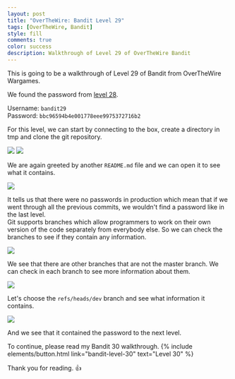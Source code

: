 ```yaml
---
layout: post
title: "OverTheWire: Bandit Level 29"
tags: [OverTheWire, Bandit]
style: fill
comments: true
color: success
description: Walkthrough of Level 29 of OverTheWire Bandit
---
```


This is going to be a walkthrough of Level 29 of Bandit from OverTheWire Wargames.

We found the password from [level 28](bandit-level-28).

Username: `bandit29`  
Password: `bbc96594b4e001778eee9975372716b2`

For this level, we can start by connecting to the box, create a directory in tmp and clone the git repository.

![](/assets/posts/OverTheWire/Bandit/Bandit29/picture1.png)
![](/assets/posts/OverTheWire/Bandit/Bandit29/picture2.png)

We are again greeted by another `README.md` file and we can open it to see what it contains.

![](/assets/posts/OverTheWire/Bandit/Bandit29/picture3.png)

It tells us that there were no passwords in production which mean that if we went through all the previous commits, we wouldn't find a password like in the last level.  
Git supports branches which allow programmers to work on their own version of the code separately from everybody else. So we can check the branches to see if they contain any information.

![](/assets/posts/OverTheWire/Bandit/Bandit29/picture4.png)

We see that there are other branches that are not the master branch. We can check in each branch to see more information about them.

![](/assets/posts/OverTheWire/Bandit/Bandit29/picture5.png)

Let's choose the `refs/heads/dev` branch and see what information it contains.

![](/assets/posts/OverTheWire/Bandit/Bandit29/picture6.png)

And we see that it contained the password to the next level.

To continue, please read my Bandit 30 walkthrough. {% include elements/button.html link="bandit-level-30" text="Level 30" %}

Thank you for reading. :+1: